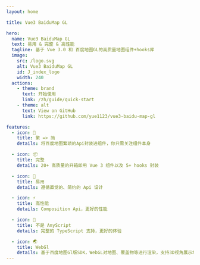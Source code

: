 ```yaml
---
layout: home

title: Vue3 BaiduMap GL

hero:
  name: Vue3 BaiduMap GL
  text: 易用 & 完整 & 高性能
  tagline: 基于 Vue 3.0 和 百度地图GL的高质量地图组件+hooks库
  image:
    src: /logo.svg
    alt: Vue3 BaiduMap GL
    id: J_index_logo
    width: 240
  actions:
    - theme: brand
      text: 开始使用
      link: /zh/guide/quick-start
    - theme: alt
      text: View on GitHub
      link: https://github.com/yue1123/vue3-baidu-map-gl

features:
  - icon: 🚀
    title: 繁 => 简
    details: 将百度地图繁琐的Api封装进组件，你只需关注组件本身

  - icon: 📦
    title: 完整
    details: 20+ 高质量的开箱即用 Vue 3 组件以及 5+ hooks 封装

  - icon: 📐
    title: 易用
    details: 遵循直觉的、简约的 Api 设计

  - icon: ⚡
    title: 高性能
    details: Composition Api，更好的性能

  - icon: 🔨
    title: 不是 AnyScript
    details: 完整的 TypeScript 支持，更好的体验

  - icon: 🌏
    title: WebGl
    details: 基于百度地图Gl版SDK，WebGL对地图、覆盖物等进行渲染，支持3D视角展示地图
---
```


<script lang="ts" setup>
  import { onMounted } from 'vue'
  import VanillaTilt from 'vanilla-tilt';


  onMounted(() => {
    const element = document.getElementById('J_index_logo')
    const div = document.createElement('div')
    const _element = element.cloneNode(true)
    const parent = element.parentNode
    div.classList.add('image-src')
    div.classList.add('index_logo-container')
    div.appendChild(_element)
    _element.classList.remove('image-src')
    element.remove()
    parent.append(div)
    VanillaTilt.init(_element, { reverse: true, transition: true })
  })
</script>

